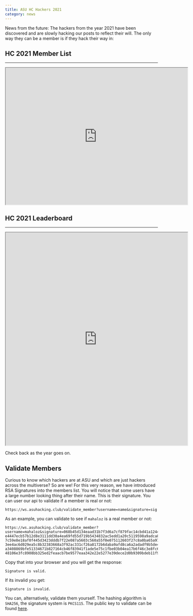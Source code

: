 ```yaml
---
title: ASU HC Hackers 2021
category: news
---
```


News from the future:
The hackers from the year 2021 have been discovered and are slowly hacking our posts to reflect their will.
The only way they can be a member is if they hack their way in:

## HC 2021 Member List
---

<!-- Hackers whisper that you can find the past at nc ctf.asuhacking.club 2021 -->

<iframe
    title="2020 Leaderboard"
    width="600"
    height="450"
    src="https://ws.asuhacking.club/members">
</iframe>

## HC 2021 Leaderboard
---
<iframe
    title="2020 Leaderboard"
    width="600"
    height="700"
    src="https://ctf.asuhacking.club/scoreboard">
</iframe>

Check back as the year goes on.

## Validate Members
Curious to know which hackers are at ASU and which are just hackers across the multiverse? So are we! For this very reason, we have introduced RSA Signatures into the members list. You will notice that some users have a large number looking thing after their name. This is their signature. You can user our api to validate if a member is real or not:

```
https://ws.asuhacking.club/validate_member?username=name&signature=sig
```

As an example, you can validate to see if `mahaloz` is a real member or not:

```
https://ws.asuhacking.club/validate_member?username=mahaloz&signature=068b45d134eaad31b7f3d6a7cf879fac14cbd41a1244511998a401429e7f780409f5f
e4447ecb57b12d8e3111dd30a4ea69fd55d719b5434832ac5edd1a20c5119598a9adca8e81ed03e
7c59e8e18af0f445d3423dddb7f22e087a5603c560a55f0e075112603f27c8a0ba65a970c8a334e
3ee4ac6d029ea5c8b32383668a3f92ac331cf26a8172b6daba9afd8ca6a2adadf9b5de405e2eebc
a3408869bfe51334671b827164cb46f83941f1ade5e75c1fbe03b04ea17b6f46c3e8fc64b75abf6
48106e3fc8908bb325ed2feaacb7be9577eaa342e22e5277e39dece2d0b9309bdeb11f926ac6a5a791e05fbeecd1650a0e1399b62d7f5025b50aaca49aa697e
```

Copy that into your browser and you will get the response:

```
Signature is valid.
```

If its invalid you get:

```
Signature is invalid.
```

You can, alternatively, validate them yourself. The hashing algorithm is `SHA256`, the signature system is `PKCS115`. The public key to validate can be found [here](https://github.com/ASU-Hacking-Club/asuhacking.club/blob/main/files/members.pub).